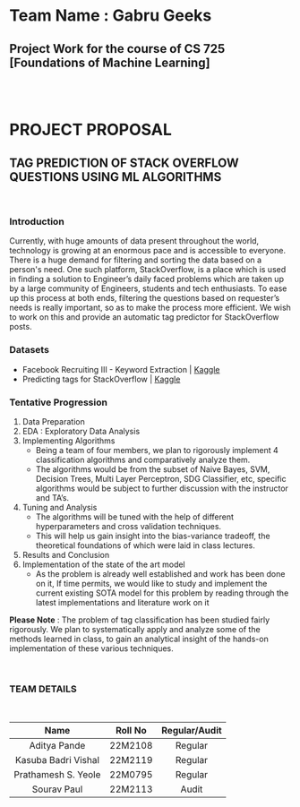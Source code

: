 # Team Name : Gabru Geeks

## Project Work for the course of CS 725 [Foundations of Machine Learning]

<br/><br/>

# PROJECT PROPOSAL
## **TAG PREDICTION OF STACK OVERFLOW QUESTIONS USING ML ALGORITHMS**

<br/>

### Introduction
Currently, with huge amounts of data present throughout the world, technology is growing at an enormous pace and is accessible to everyone. There is a huge demand for filtering and sorting the data based on a person's need. One such platform, StackOverflow, is a place which is used in finding a solution to Engineer’s daily faced problems which are taken up by a large community of Engineers, students and tech enthusiasts. To ease up this process at both ends, filtering the questions based on requester’s needs is really important, so as to make the process more efficient. We wish to work on this and provide an automatic tag predictor for StackOverflow posts.

### Datasets
* Facebook Recruiting III - Keyword Extraction | [Kaggle](https://www.kaggle.com/c/facebook-recruiting-iii-keyword-extraction)
* Predicting tags for StackOverflow | [Kaggle](https://www.kaggle.com/code/miljan/predicting-tags-for-stackoverflow/notebook)
### Tentative Progression
1. Data Preparation
2. EDA : Exploratory Data Analysis
3. Implementing Algorithms
    * Being a team of four members, we plan to rigorously implement 4 classification algorithms and comparatively analyze them. 
    * The algorithms would be from the subset of Naive Bayes, SVM, Decision Trees, Multi Layer Perceptron, SDG Classifier, etc, specific algorithms would be subject to further discussion with the instructor and TA’s.
4. Tuning and Analysis
    * The algorithms will be tuned with the help of different hyperparameters and cross validation techniques. 
    * This will help us gain insight into the bias-variance tradeoff, the theoretical foundations of which were laid in class lectures.  
5. Results and Conclusion
6. Implementation of the state of the art model
    * As the problem is already well established and work has been done on it, If time permits, we would like to study and implement the current existing SOTA model for this problem by reading through the latest implementations and literature work on it



**Please Note** : The problem of tag classification has been studied fairly rigorously. We plan to systematically apply and analyze some of the methods learned in class, to gain an analytical insight of the hands-on implementation of these various techniques.

<br/>

### TEAM DETAILS

<br/>

| Name | Roll No    | Regular/Audit    |
| :---:   | :---: | :---: |
| Aditya Pande | 22M2108   | Regular   |
| Kasuba Badri Vishal | 22M2119   | Regular   |
| Prathamesh S. Yeole | 22M0795   | Regular   |
| Sourav Paul | 22M2113   | Audit   |
















